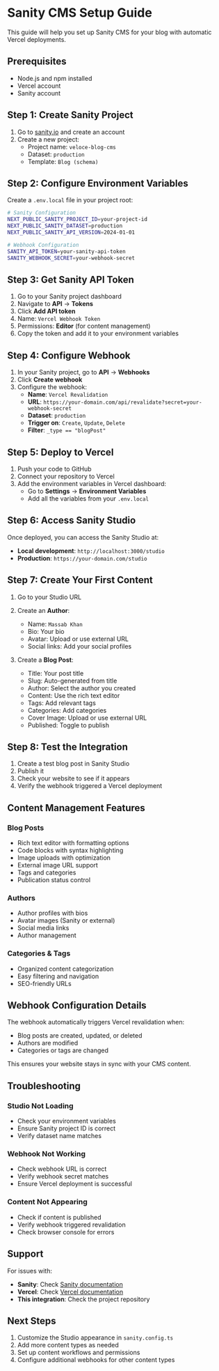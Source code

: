 # Sanity CMS Setup Guide

This guide will help you set up Sanity CMS for your blog with automatic Vercel deployments.

## Prerequisites

- Node.js and npm installed
- Vercel account
- Sanity account

## Step 1: Create Sanity Project

1. Go to [sanity.io](https://sanity.io) and create an account
2. Create a new project:
   - Project name: `veloce-blog-cms`
   - Dataset: `production`
   - Template: `Blog (schema)`

## Step 2: Configure Environment Variables

Create a `.env.local` file in your project root:

```bash
# Sanity Configuration
NEXT_PUBLIC_SANITY_PROJECT_ID=your-project-id
NEXT_PUBLIC_SANITY_DATASET=production
NEXT_PUBLIC_SANITY_API_VERSION=2024-01-01

# Webhook Configuration
SANITY_API_TOKEN=your-sanity-api-token
SANITY_WEBHOOK_SECRET=your-webhook-secret
```

## Step 3: Get Sanity API Token

1. Go to your Sanity project dashboard
2. Navigate to **API** → **Tokens**
3. Click **Add API token**
4. Name: `Vercel Webhook Token`
5. Permissions: **Editor** (for content management)
6. Copy the token and add it to your environment variables

## Step 4: Configure Webhook

1. In your Sanity project, go to **API** → **Webhooks**
2. Click **Create webhook**
3. Configure the webhook:
   - **Name**: `Vercel Revalidation`
   - **URL**: `https://your-domain.com/api/revalidate?secret=your-webhook-secret`
   - **Dataset**: `production`
   - **Trigger on**: `Create`, `Update`, `Delete`
   - **Filter**: `_type == "blogPost"`

## Step 5: Deploy to Vercel

1. Push your code to GitHub
2. Connect your repository to Vercel
3. Add the environment variables in Vercel dashboard:
   - Go to **Settings** → **Environment Variables**
   - Add all the variables from your `.env.local`

## Step 6: Access Sanity Studio

Once deployed, you can access the Sanity Studio at:
- **Local development**: `http://localhost:3000/studio`
- **Production**: `https://your-domain.com/studio`

## Step 7: Create Your First Content

1. Go to your Studio URL
2. Create an **Author**:
   - Name: `Massab Khan`
   - Bio: Your bio
   - Avatar: Upload or use external URL
   - Social links: Add your social profiles

3. Create a **Blog Post**:
   - Title: Your post title
   - Slug: Auto-generated from title
   - Author: Select the author you created
   - Content: Use the rich text editor
   - Tags: Add relevant tags
   - Categories: Add categories
   - Cover Image: Upload or use external URL
   - Published: Toggle to publish

## Step 8: Test the Integration

1. Create a test blog post in Sanity Studio
2. Publish it
3. Check your website to see if it appears
4. Verify the webhook triggered a Vercel deployment

## Content Management Features

### Blog Posts
- Rich text editor with formatting options
- Code blocks with syntax highlighting
- Image uploads with optimization
- External image URL support
- Tags and categories
- Publication status control

### Authors
- Author profiles with bios
- Avatar images (Sanity or external)
- Social media links
- Author management

### Categories & Tags
- Organized content categorization
- Easy filtering and navigation
- SEO-friendly URLs

## Webhook Configuration Details

The webhook automatically triggers Vercel revalidation when:
- Blog posts are created, updated, or deleted
- Authors are modified
- Categories or tags are changed

This ensures your website stays in sync with your CMS content.

## Troubleshooting

### Studio Not Loading
- Check your environment variables
- Ensure Sanity project ID is correct
- Verify dataset name matches

### Webhook Not Working
- Check webhook URL is correct
- Verify webhook secret matches
- Ensure Vercel deployment is successful

### Content Not Appearing
- Check if content is published
- Verify webhook triggered revalidation
- Check browser console for errors

## Support

For issues with:
- **Sanity**: Check [Sanity documentation](https://www.sanity.io/docs)
- **Vercel**: Check [Vercel documentation](https://vercel.com/docs)
- **This integration**: Check the project repository

## Next Steps

1. Customize the Studio appearance in `sanity.config.ts`
2. Add more content types as needed
3. Set up content workflows and permissions
4. Configure additional webhooks for other content types
